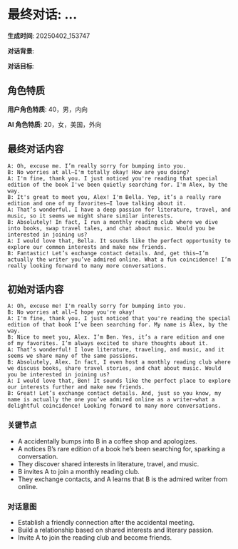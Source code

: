 # 最终对话: ...

**生成时间**: 20250402_153747

**对话背景**: 

**对话目标**: 

## 角色特质

**用户角色特质**: 40，男，内向

**AI 角色特质**: 20，女，美国，外向

## 最终对话内容

```
A: Oh, excuse me. I’m really sorry for bumping into you.  
B: No worries at all—I'm totally okay! How are you doing?  
A: I'm fine, thank you. I just noticed you're reading that special edition of the book I've been quietly searching for. I'm Alex, by the way.  
B: It's great to meet you, Alex! I'm Bella. Yep, it’s a really rare edition and one of my favorites—I love talking about it.  
A: That’s wonderful. I have a deep passion for literature, travel, and music, so it seems we might share similar interests.  
B: Absolutely! In fact, I run a monthly reading club where we dive into books, swap travel tales, and chat about music. Would you be interested in joining us?  
A: I would love that, Bella. It sounds like the perfect opportunity to explore our common interests and make new friends.  
B: Fantastic! Let’s exchange contact details. And, get this—I’m actually the writer you’ve admired online. What a fun coincidence! I’m really looking forward to many more conversations.
```

## 初始对话内容

```
A: Oh, excuse me! I'm really sorry for bumping into you.
B: No worries at all—I hope you're okay!
A: I'm fine, thank you. I just noticed that you're reading the special edition of that book I’ve been searching for. My name is Alex, by the way.
B: Nice to meet you, Alex. I’m Ben. Yes, it’s a rare edition and one of my favorites. I’m always excited to share thoughts about it.
A: That’s wonderful! I love literature, traveling, and music, and it seems we share many of the same passions.
B: Absolutely, Alex. In fact, I even host a monthly reading club where we discuss books, share travel stories, and chat about music. Would you be interested in joining us?
A: I would love that, Ben! It sounds like the perfect place to explore our interests further and make new friends.
B: Great! Let’s exchange contact details. And, just so you know, my name is actually the one you’ve admired online as a writer—what a delightful coincidence! Looking forward to many more conversations.
```

### 关键节点

- A accidentally bumps into B in a coffee shop and apologizes.
- A notices B’s rare edition of a book he’s been searching for, sparking a conversation.
- They discover shared interests in literature, travel, and music.
- B invites A to join a monthly reading club.
- They exchange contacts, and A learns that B is the admired writer from online.

### 对话意图

- Establish a friendly connection after the accidental meeting.
- Build a relationship based on shared interests and literary passion.
- Invite A to join the reading club and become friends.
